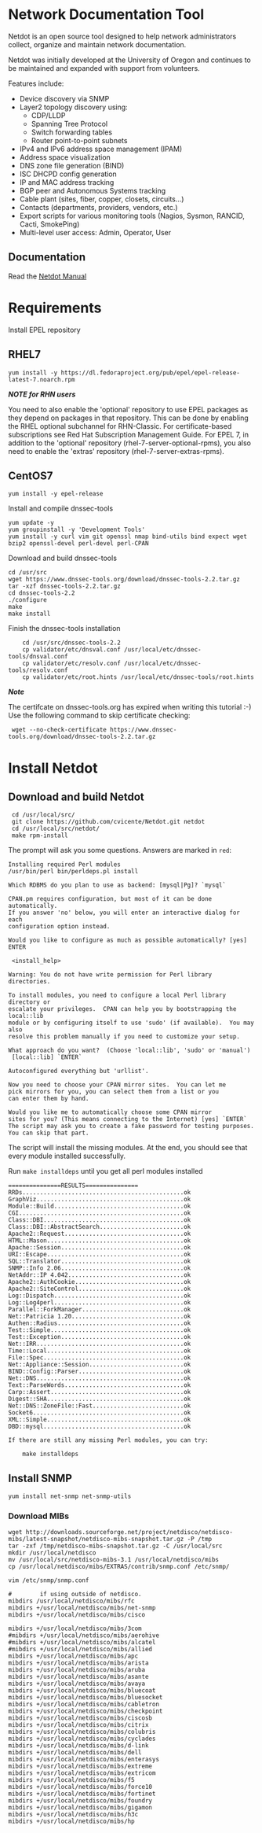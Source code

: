 # Network Documentation Tool

Netdot is an open source tool designed to help network administrators collect, organize and maintain network documentation.

Netdot was initially developed at the University of Oregon and continues to be maintained and expanded with support from volunteers.

Features include:

* Device discovery via SNMP
* Layer2 topology discovery using:
  * CDP/LLDP
  * Spanning Tree Protocol
  * Switch forwarding tables
  * Router point-to-point subnets
* IPv4 and IPv6 address space management (IPAM)
* Address space visualization
* DNS zone file generation (BIND)
* ISC DHCPD config generation
* IP and MAC address tracking
* BGP peer and Autonomous Systems tracking
* Cable plant (sites, fiber, copper, closets, circuits...)
* Contacts (departments, providers, vendors, etc.)
* Export scripts for various monitoring tools (Nagios, Sysmon, RANCID, Cacti, SmokePing)
* Multi-level user access: Admin, Operator, User

## Documentation

Read the [Netdot Manual](https://github.com/cvicente/Netdot/blob/master/doc/manual/netdot-manual.pdf)

# Requirements

Install EPEL repository

## RHEL7

    yum install -y https://dl.fedoraproject.org/pub/epel/epel-release-latest-7.noarch.rpm

***NOTE for RHN users***

You need to also enable the 'optional' repository to use EPEL packages as they depend on packages in that repository. This can be done by enabling the RHEL optional subchannel for RHN-Classic. For certificate-based subscriptions see Red Hat Subscription Management Guide. For EPEL 7, in addition to the 'optional' repository (rhel-7-server-optional-rpms), you also need to enable the 'extras' repository (rhel-7-server-extras-rpms).


## CentOS7

    yum install -y epel-release


Install and compile dnssec-tools

    yum update -y
    yum groupinstall -y 'Development Tools'
    yum install -y curl vim git openssl nmap bind-utils bind expect wget bzip2 openssl-devel perl-devel perl-CPAN

Download and build dnssec-tools

    cd /usr/src
    wget https://www.dnssec-tools.org/download/dnssec-tools-2.2.tar.gz
    tar -xzf dnssec-tools-2.2.tar.gz
    cd dnssec-tools-2.2
    ./configure
    make
    make install

Finish the dnssec-tools installation

        cd /usr/src/dnssec-tools-2.2
        cp validator/etc/dnsval.conf /usr/local/etc/dnssec-tools/dnsval.conf
        cp validator/etc/resolv.conf /usr/local/etc/dnssec-tools/resolv.conf
        cp validator/etc/root.hints /usr/local/etc/dnssec-tools/root.hints

***Note***

The certifcate on dnssec-tools.org has expired when writing this tutorial :-)
Use the following command to skip certificate checking:

     wget --no-check-certificate https://www.dnssec-tools.org/download/dnssec-tools-2.2.tar.gz


# Install Netdot

## Download and build Netdot

     cd /usr/local/src/
     git clone https://github.com/cvicente/Netdot.git netdot
     cd /usr/local/src/netdot/
     make rpm-install

The prompt will ask you some questions. Answers are marked in `red`:

```
Installing required Perl modules
/usr/bin/perl bin/perldeps.pl install

Which RDBMS do you plan to use as backend: [mysql|Pg]? `mysql`

CPAN.pm requires configuration, but most of it can be done automatically.
If you answer 'no' below, you will enter an interactive dialog for each
configuration option instead.

Would you like to configure as much as possible automatically? [yes] ENTER

 <install_help>

Warning: You do not have write permission for Perl library directories.

To install modules, you need to configure a local Perl library directory or
escalate your privileges.  CPAN can help you by bootstrapping the local::lib
module or by configuring itself to use 'sudo' (if available).  You may also
resolve this problem manually if you need to customize your setup.

What approach do you want?  (Choose 'local::lib', 'sudo' or 'manual')
 [local::lib] `ENTER`

Autoconfigured everything but 'urllist'.

Now you need to choose your CPAN mirror sites.  You can let me
pick mirrors for you, you can select them from a list or you
can enter them by hand.

Would you like me to automatically choose some CPAN mirror
sites for you? (This means connecting to the Internet) [yes] `ENTER`
The script may ask you to create a fake password for testing purposes. You can skip that part.
```

The script will install the missing modules. At the end, you should see that every module installed successfully.

Run `make installdeps`  until you get all perl modules installed

```
===============RESULTS===============
RRDs..............................................ok
GraphViz..........................................ok
Module::Build.....................................ok
CGI...............................................ok
Class::DBI........................................ok
Class::DBI::AbstractSearch........................ok
Apache2::Request..................................ok
HTML::Mason.......................................ok
Apache::Session...................................ok
URI::Escape.......................................ok
SQL::Translator...................................ok
SNMP::Info 2.06...................................ok
NetAddr::IP 4.042.................................ok
Apache2::AuthCookie...............................ok
Apache2::SiteControl..............................ok
Log::Dispatch.....................................ok
Log::Log4perl.....................................ok
Parallel::ForkManager.............................ok
Net::Patricia 1.20................................ok
Authen::Radius....................................ok
Test::Simple......................................ok
Test::Exception...................................ok
Net::IRR..........................................ok
Time::Local.......................................ok
File::Spec........................................ok
Net::Appliance::Session...........................ok
BIND::Config::Parser..............................ok
Net::DNS..........................................ok
Text::ParseWords..................................ok
Carp::Assert......................................ok
Digest::SHA.......................................ok
Net::DNS::ZoneFile::Fast..........................ok
Socket6...........................................ok
XML::Simple.......................................ok
DBD::mysql........................................ok

If there are still any missing Perl modules, you can try:

    make installdeps

```

## Install SNMP

    yum install net-snmp net-snmp-utils

### Download MIBs

    wget http://downloads.sourceforge.net/project/netdisco/netdisco-mibs/latest-snapshot/netdisco-mibs-snapshot.tar.gz -P /tmp
    tar -zxf /tmp/netdisco-mibs-snapshot.tar.gz -C /usr/local/src
    mkdir /usr/local/netdisco
    mv /usr/local/src/netdisco-mibs-3.1 /usr/local/netdisco/mibs
    cp /usr/local/netdisco/mibs/EXTRAS/contrib/snmp.conf /etc/snmp/

    vim /etc/snmp/snmp.conf

```
#        if using outside of netdisco.
mibdirs /usr/local/netdisco/mibs/rfc
mibdirs +/usr/local/netdisco/mibs/net-snmp
mibdirs +/usr/local/netdisco/mibs/cisco

mibdirs +/usr/local/netdisco/mibs/3com
#mibdirs +/usr/local/netdisco/mibs/aerohive
#mibdirs +/usr/local/netdisco/mibs/alcatel
#mibdirs +/usr/local/netdisco/mibs/allied
mibdirs +/usr/local/netdisco/mibs/apc
mibdirs +/usr/local/netdisco/mibs/arista
mibdirs +/usr/local/netdisco/mibs/aruba
mibdirs +/usr/local/netdisco/mibs/asante
mibdirs +/usr/local/netdisco/mibs/avaya
mibdirs +/usr/local/netdisco/mibs/bluecoat
mibdirs +/usr/local/netdisco/mibs/bluesocket
mibdirs +/usr/local/netdisco/mibs/cabletron
mibdirs +/usr/local/netdisco/mibs/checkpoint
mibdirs +/usr/local/netdisco/mibs/ciscosb
mibdirs +/usr/local/netdisco/mibs/citrix
mibdirs +/usr/local/netdisco/mibs/colubris
mibdirs +/usr/local/netdisco/mibs/cyclades
mibdirs +/usr/local/netdisco/mibs/d-link
mibdirs +/usr/local/netdisco/mibs/dell
mibdirs +/usr/local/netdisco/mibs/enterasys
mibdirs +/usr/local/netdisco/mibs/extreme
mibdirs +/usr/local/netdisco/mibs/extricom
mibdirs +/usr/local/netdisco/mibs/f5
mibdirs +/usr/local/netdisco/mibs/force10
mibdirs +/usr/local/netdisco/mibs/fortinet
mibdirs +/usr/local/netdisco/mibs/foundry
mibdirs +/usr/local/netdisco/mibs/gigamon
mibdirs +/usr/local/netdisco/mibs/h3c
mibdirs +/usr/local/netdisco/mibs/hp

```



